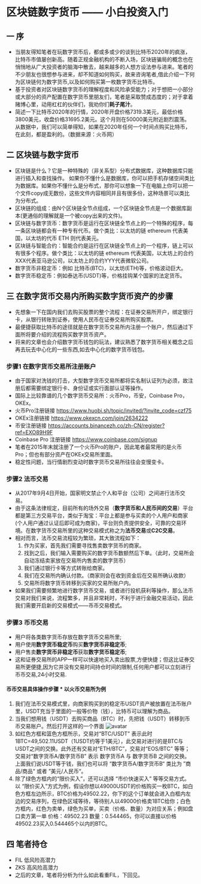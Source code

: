 # 区块链数字货币 —— 小白投资入门
## 一 序
- 当朋友得知笔者在玩数字货币后，都或多或少的谈到比特币2020年的疯涨，比特币市值屡创新高。随着正规金融机构的不断入场，区块链骗局的概念也在悄悄地从广大投资者的脑海中散去，越来越多的人想方设法参与进来。笔者的不少朋友也很想参与进来，却不知道如何购买，故来咨询笔者,借此介绍一下何为区块链何为数字货币,以及如何购买第一枚数字货币比特币。
- 基于投资者对区块链数字货币的理解程度和风险承受能力；对于想把一小部分或大部分的资产配置在数字货币里朋友们，笔者是采取赞成态度的；对于拿着赌博心里，动用杠杠的伙伴们，我劝你们**耗子尾汁**。
- 简述一下比特币2020年的行情，2020年开盘价格7319.3美元，最低价格3800美元，收盘价格31695.2美元。这个月则在50000美元附近剧烈震荡。 从数据中，我们可以简单得知，如果在2020年任何一个时间点购买比特币，在此刻，都是盈利的。（数据来源：火币网）
## 二 区块链与数字货币
- 区块链是什么？它是一种特殊的（非关系型）分布式数据库，这种数据库只能进行插入和查找操作。 如果你不懂什么是数据库，你可以把手机存储空间类比为数据库。如果你不懂什么是分布式，那你可以想象一下在电脑上你可以把一个文件copy成无数份，这些文件内容相同并且有很多份，这种场景可以类比为分布式。
- 区块链的组成：由N个区块链全节点组成，一个区块链全节点是一个数据库副本(更通俗的理解就是一个被copy出来的文件)。
- 区块链与数字货币：数字货币是运行在区块链全节点上的一个特殊的程序，每一条区块链都会有一种专有代币。做个类比：以太坊的链 ethereum 代表美国，以太坊的代币 ETH 则代表美元。 
- 区块链与智能合约：智能合约是运行在区块链全节点上的一个程序，链上可以有很多个程序。做个类比：以太坊的链 ethereum 代表美国，以太坊上的合约XXX代表亚马逊公司，以太坊上的合约YYY代表微软公司。
- 数字货币非稳定币：例如 比特币(BTC)，以太坊(ETH)等，价格波动巨大。
- 数字货币稳定币：例如泰达币(USDT)等，价格挂钩某个国家的法定货币。
## 三 在数字货币交易内所购买数字货币资产的步骤
- 先想象一下在国内我们去购买股票的整个流程：在证券交易所开户，绑定银行卡，从银行转账到证券，使用人民币在证券交易所购买股票。
- 最便捷获取比特币的途径就是在数字货币交易所内注册一个账户，然后通过下面所将要介绍的流程购买数字货币资产。
- 将来的文章也会介绍数字货币钱包的玩法，建议熟悉了数字货币相关概念之后再去玩去中心化的一些东西,如去中心化的数字货币钱包。
### 步骤1 在数字货币交易所注册账户
- 由于国家对洗钱的打击，大型数字货币交易所都将实名制认证列为必须，故注册后都需要绑定银行卡、身份证或实行面部认证等操作。
- 国际上比较靠谱的几个数字货币交易所：火币Pro，币安，Coinbase Pro，OKEx。
- 火币Pro注册链接  https://www.huobi.sh/topic/invited/?invite_code=czf75
- OKEx注册链接  https://www.okexcn.com/join/2634222
- 币安注册链接 https://accounts.binancezh.co/zh-CN/register?ref=EXO89H9F
- Coinbase Pro 注册链接 https://www.coinbase.com/signup
- 笔者在2015年末就注册了一个火币Pro的账户，因此笔者最常用的是火币Pro；但也有部分资产在OKEx交易所里面。
- 稳定性问题，当行情剧烈变动时数字货币交易所往往会变慢变卡。
### 步骤2 法币交易
- 从2017年9月4日开始，国家明文禁止个人和平台（公司）之间进行法币交易。
- 由于这条法律规定，目前所有的场外交易（**数字货币和人民币间的交易**）平台都是第三方交易平台，类似于淘宝：平台上都是参与买卖的个人用户和商家(个人用户通过认证后即可成为商家)，平台则负责提供安全，可靠的交易环境。在数字货币交易所里的这种交易模式称之为**法币交易**或**C2C交易**。
- 相对而言，法币交易流程较为繁琐，其大致流程如下：  
  1. 作为买家，首先我们需要寻找售卖数字货币的商家。
  2. 找到之后，我们输入需要购买的数字货币数额然后下单。（此时，交易所会自动冻结卖家放在交易所内售卖的数字货币）
  3. 我们通过银行卡等方式转账给商家。
  4. 我们在交易所内确认付款。（商家则会在收到资金后在交易所确认收款）
  5. 交易所将数字货币转移到买家的交易所账户内。
- 如果我们需要频繁地进行数字货币交易，或者进行投机获利等操作，那么法币交易对我们来说，流程繁多，并且非常耗时，不利于进行金融交易活动，因此我们需要开启新的交易模式——币币交易模式。
### 步骤3 币币交易
- 用户将各类数字货币存放在数字货币交易所里;
- 用户使用**数字货币稳定币**购买**数字货币非稳定币**;
- 用户售卖**数字货币非稳定币**获取**数字货币稳定币**;
- 这和证券交易所的APP一样可以快速地买入卖出股票,方便快捷；但这比证券交易所更便捷,因为它并没有交易时间持仓时间的限制,任何用户都可以立刻进行币币交易,24小时交易.
#### 币币交易具体操作步骤 * 以火币交易所为例
1. 我们在法币交易模式里，向商家购买到的稳定币USDT资产被放置在法币账户里，USDT充当于里面的一般等价物（钱），比特币可以理解为商品。
2. 当我们想用钱（USDT）去购买商品（BTC）时，先把钱（USDT）转移到币币交易账户。然后打开这样的一个界面
![avatar](./digital-coin-1-huobi_trade)
3. 如红色方框和篮色方框所示，交易对“BTC/USDT” 表示此时1BTC=49,502.11USDT（1USDT约等于1美元），此交易对进行的是BTC与USDT之间的交换。此外还有交易对“ETH/BTC”，交易对“EOS/BTC” 等等；交易对“数字货币A/数字货币B” 表示 数字货币A 与 数字货币B 之间的交换。上面我们说USDT等于钱，我们也可以将 “数字货币A/数字货币B“ 类比为 ”商品/商品“ 或者 ”美元/人民币“。
4. 除了绿色方框内的“限价买入”，还可以选择 “市价快速买入” 等等交易方式。 以 “限价买入”方式为例，假设你想以49000USDT的价格购买一枚BTC，如白色方框左边所示，BTC价格为49502.22，你下的这个订单就会进入白框内左边的交易序列，在绿色区域等待，等待别人以49000价格卖1BTC给你；白色方框内，红色为卖单，绿色为买单，买卖（价格、数量）为对应关系；例如盘口卖方第一单  价格：49502.23 数量：0.544465，你可以直接以价格49502.23买入0.544465个以内的BTC。
## 四 笔者持仓
- FIL 低风险高潜力
- ZKS 高风险高潜力
- 之后的文章，笔者将分析为什么如此看重FIL，下回见。